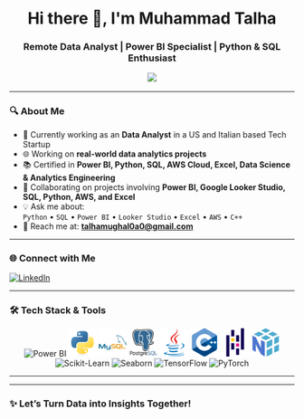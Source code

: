<h1 align="center">Hi there 👋, I'm Muhammad Talha</h1>
<h3 align="center">Remote Data Analyst | Power BI Specialist | Python & SQL Enthusiast</h3>

<p align="center">
  <img src="https://readme-typing-svg.herokuapp.com/?lines=Data%20Analyst;Power%20BI%20Developer;Python%20%7C%20SQL%20%7C%20AWS%20Cloud;Turning%20data%20into%20insights!&center=true&width=500&height=45">
</p>

---

### 🔍 About Me

- 🎯 Currently working as an **Data Analyst** in a US and Italian based Tech Startup
- 🌐 Working on **real-world data analytics projects**
- 📚 Certified in **Power BI, Python, SQL, AWS Cloud, Excel, Data Science & Analytics Engineering**
- 🤝 Collaborating on projects involving **Power BI, Google Looker Studio, SQL, Python, AWS, and Excel**
- 💡 Ask me about:  
  `Python` • `SQL` • `Power BI` • `Looker Studio` • `Excel` • `AWS` • `C++`
- 📩 Reach me at: **talhamughal0a0@gmail.com**

---

### 🌐 Connect with Me

<p align="left">
  <a href="https://www.linkedin.com/in/muhammad-talha001/" target="_blank">
    <img src="https://img.shields.io/badge/-LinkedIn-blue?style=for-the-badge&logo=linkedin&logoColor=white" alt="LinkedIn"/>
  </a>
</p>

---

### 🛠️ Tech Stack & Tools

<p align="center">
  <img src="https://www.vectorlogo.zone/logos/microsoft_powerbi/microsoft_powerbi-icon.svg" alt="Power BI" width="50" height="50"/>
  <img src="https://raw.githubusercontent.com/devicons/devicon/master/icons/python/python-original.svg" alt="Python" width="50" height="50"/>
  <img src="https://raw.githubusercontent.com/devicons/devicon/master/icons/mysql/mysql-original-wordmark.svg" alt="MySQL" width="50" height="50"/>
  <img src="https://raw.githubusercontent.com/devicons/devicon/master/icons/postgresql/postgresql-original-wordmark.svg" alt="PostgreSQL" width="50" height="50"/>
  <img src="https://raw.githubusercontent.com/devicons/devicon/master/icons/java/java-original.svg" alt="Java" width="50" height="50"/>
  <img src="https://raw.githubusercontent.com/devicons/devicon/master/icons/cplusplus/cplusplus-original.svg" alt="C++" width="50" height="50"/>
  <img src="https://raw.githubusercontent.com/devicons/devicon/master/icons/pandas/pandas-original.svg" alt="Pandas" width="50" height="50"/>
  <img src="https://raw.githubusercontent.com/devicons/devicon/master/icons/numpy/numpy-original.svg" alt="NumPy" width="50" height="50"/>
  <img src="https://upload.wikimedia.org/wikipedia/commons/0/05/Scikit_learn_logo_small.svg" alt="Scikit-Learn" width="50" height="50"/>
  <img src="https://seaborn.pydata.org/_images/logo-mark-lightbg.svg" alt="Seaborn" width="50" height="50"/>
  <img src="https://www.vectorlogo.zone/logos/tensorflow/tensorflow-icon.svg" alt="TensorFlow" width="50" height="50"/>
  <img src="https://www.vectorlogo.zone/logos/pytorch/pytorch-icon.svg" alt="PyTorch" width="50" height="50"/>
</p>

---


---

### ✨ Let’s Turn Data into Insights Together!
